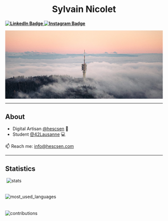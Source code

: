 
<h1 align="center">Sylvain Nicolet</h1>
<h4 align="center>📌 From Switzerland 🇨🇭</h4>

<div id="header" align="center">
	<div id="badges">
		<a href="https://www.linkedin.com/in/sylvainnicolet/">
			<img src="https://img.shields.io/badge/LinkedIn-blue?style=for-the-badge&logo=linkedin&logoColor=white" alt="LinkedIn Badge"/>
		</a>
		<a href="https://www.instagram.com/hescsen/">
			<img src="https://img.shields.io/badge/Instagram-E4405F?style=for-the-badge&logo=instagram&logoColor=white" alt="Instagram Badge"/>
		</a>
	</div>
</div>

<p><img align="center" src="img/header.jpg" alt="header" /></p>

---

## About

- Digital Artisan <a href="https://www.hescsen.com/">@hescsen</a> 🚀
- Student <a href="https://www.42lausanne.ch/">@42Lausanne</a> 💻

📫 Reach me: info@hescsen.com

---

## Statistics

<p>&nbsp;<img align="center" style="margin-bottom: 20px;" src="https://github-readme-stats.vercel.app/api?username=sylvainnicolet&show_icons=true&locale=en" alt="stats" /></p>

<p><img align="center" style="margin-bottom: 20px;" src="https://github-readme-stats.vercel.app/api/top-langs?username=sylvainnicolet&show_icons=true&locale=en&layout=compact" alt="most_used_languages" /></p>

<p><img align="center" src="https://github-readme-streak-stats.herokuapp.com/?user=sylvainnicolet&theme=default" alt="contributions" /></p>
